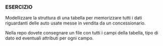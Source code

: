 ### ESERCIZIO 

Modellizzare la struttura di una tabella per memorizzare tutti i dati riguardanti delle auto usate messe in vendita da un concessionario.

Nella repo dovete consegnare un file con tutti i campi della tabella, tipo di dato ed eventuali attributi per ogni campo.